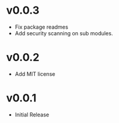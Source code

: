 # v0.0.3

* Fix package readmes
* Add security scanning on sub modules.

# v0.0.2

* Add MIT license


# v0.0.1

* Initial Release
